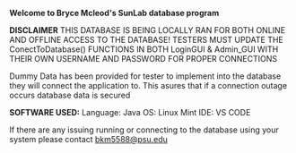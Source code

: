**Welcome to Bryce Mcleod's SunLab database program**

**DISCLAIMER**
THIS DATABASE IS BEING LOCALLY RAN FOR BOTH ONLINE AND OFFLINE ACCESS TO THE DATABASE!
TESTERS MUST UPDATE THE ConectToDatabase() FUNCTIONS IN BOTH LoginGUI & Admin_GUI WITH THEIR OWN USERNAME AND PASSWORD FOR PROPER CONNECTIONS

Dummy Data has been provided for tester to implement into the database they will connect the application to. This asures that if a connection outage occurs database data is secured

**SOFTWARE USED:**
Language: Java
OS: Linux Mint
IDE: VS CODE

If there are any issuing running or connecting to the database using your system please contact bkm5588@psu.edu